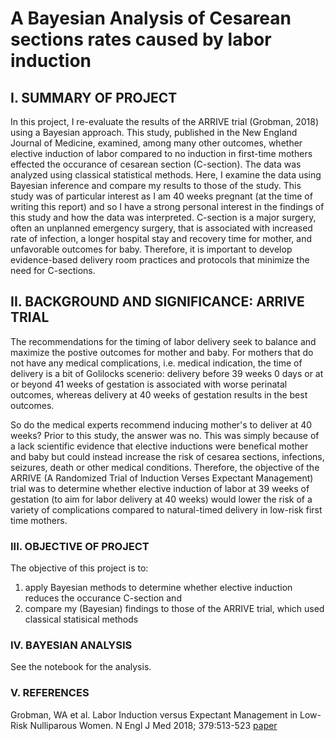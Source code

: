 # A Bayesian Analysis of Cesarean sections rates caused by labor induction

## I. SUMMARY OF PROJECT
In this project, I re-evaluate the results of the ARRIVE trial (Grobman, 2018) using a Bayesian approach. This study, published in the New England Journal of Medicine, examined, among many other outcomes, whether elective induction of labor compared to no induction in first-time mothers effected the occurance of cesarean section (C-section). The data was analyzed using classical statistical methods. Here, I examine the data using Bayesian inference and compare my results to those of the study. This study was of particular interest as I am 40 weeks pregnant (at the time of writing this report) and so I have a strong personal interest in the findings of this study and how the data was interpreted. C-section is a major surgery, often an unplanned emergency surgery, that is associated with increased rate of infection, a longer hospital stay and recovery time for mother, and unfavorable outcomes for baby. Therefore, it is important to develop evidence-based delivery room practices and protocols that minimize the need for C-sections. 

## II. BACKGROUND AND SIGNIFICANCE: ARRIVE TRIAL
The recommendations for the timing of labor delivery seek to balance and maximize the postive outcomes for mother and baby. For mothers that do not have any medical complications, i.e. medical indication, the time of delivery is a bit of Golilocks scenerio: delivery before 39 weeks 0 days or at or beyond 41 weeks of gestation is associated with worse perinatal outcomes, whereas delivery at 40 weeks of gestation results in the best outcomes. 

So do the medical experts recommend inducing mother's to deliver at 40 weeks? Prior to this study, the answer was no. This was simply because of a lack scientific evidence that elective inductions were benefical mother and baby but could instead increase the risk of cesarea sections, infections, seizures, death or other medical conditions. Therefore, the objective of the ARRIVE (A Randomized Trial of Induction Verses Expectant Management) trial was to determine whether elective induction of labor at 39 weeks of gestation (to aim for labor delivery at 40 weeks) would lower the risk of a variety of complications compared to natural-timed delivery in low-risk first time mothers.

### III. OBJECTIVE OF PROJECT
The objective of this project is to:
  1. apply Bayesian methods to determine whether elective induction reduces the occurance C-section and
  2. compare my (Bayesian) findings to those of the ARRIVE trial, which used classical statisical methods

### IV. BAYESIAN ANALYSIS
See the notebook for the analysis.

### V. REFERENCES
Grobman, WA et al. Labor Induction versus Expectant Management in Low-Risk Nulliparous Women. N Engl J Med 2018; 379:513-523 [paper](https://www.nejm.org/doi/full/10.1056/NEJMoa1800566)
